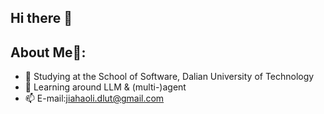## Hi there 👋

## About Me🤖:
- 📖 Studying at the School of Software, Dalian University of Technology
- 🌱 Learning around LLM & (multi-)agent
- 📫 E-mail:jiahaoli.dlut@gmail.com

